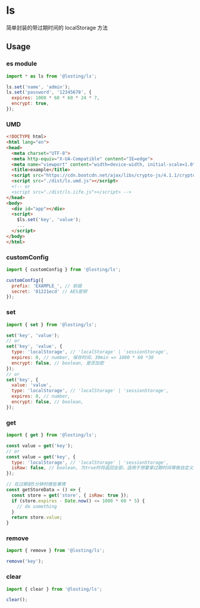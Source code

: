 <!--
 * @Author: losting
 * @Date: 2022-04-01 17:48:54
 * @LastEditTime: 2022-11-14 15:54:47
 * @LastEditors: thelostword
 * @Description: 
 * @FilePath: \ls\README.md
-->
# ls
简单封装的带过期时间的 localStorage 方法

## Usage
### es module
``` JavaScript
import * as ls from '@losting/ls';

ls.set('name', 'admin');
ls.set('password', '12345678', {
  expires: 1000 * 60 * 60 * 24 * 7,
  encrypt: true,
});

```

### UMD
``` html
<!DOCTYPE html>
<html lang="en">
<head>
  <meta charset="UTF-8">
  <meta http-equiv="X-UA-Compatible" content="IE=edge">
  <meta name="viewport" content="width=device-width, initial-scale=1.0">
  <title>example</title>
  <script src="https://cdn.bootcdn.net/ajax/libs/crypto-js/4.1.1/crypto-js.min.js"></script>
  <script src="./dist/ls.umd.js"></script>
  <!-- or
  <script src="./dist/ls.iife.js"></script> -->
</head>
<body>
  <div id="app"></div>
  <script>
    $ls.set('key', 'value');
    ...
  </script>
</body>
</html>
```


### customConfig
``` JavaScript
import { customConfig } from '@losting/ls';

customConfig({
  prefix: 'EXAMPLE_', // 前缀
  secret: '01221ecd' // AES密钥
});

```

### set
``` JavaScript
import { set } from '@losting/ls';

set('key', 'value');
// or
set('key', 'value', {
  type: 'localStorage', // 'localStorage' | 'sessionStorage',
  expires: 0, // number, 保存时间，30min => 1000 * 60 *30
  encrypt: false, // boolean, 是否加密
});
// or
set('key', {
  value: 'value',
  type: 'localStorage', // 'localStorage' | 'sessionStorage',
  expires: 0, // number,
  encrypt: false, // boolean,
});

```

### get
``` JavaScript
import { get } from '@losting/ls';

const value = get('key');
// or
const value = get('key', {
  type: 'localStorage', // 'localStorage' | 'sessionStorage',
  isRaw: false, // boolean, 为true时将返回全部，适用于想要拿过期时间等做自定义处理的场景
});

// 在过期前5分钟时做些事情
const getStoreData = () => {
  const store = get('store', { isRaw: true });
  if (store.expires - Date.now() <= 1000 * 60 * 5) {
    // do something
  }
  return store.value;
}

```

### remove
``` JavaScript
import { remove } from '@losting/ls';

remove('key');
```

### clear
``` JavaScript
import { clear } from '@losting/ls';

clear();
```
